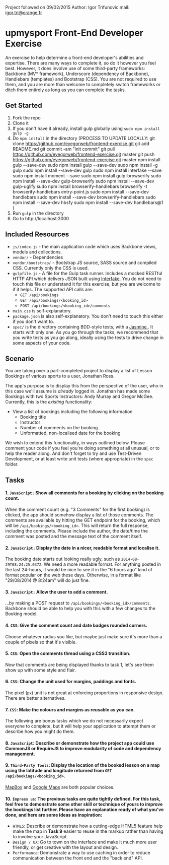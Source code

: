 Project followed on 09/02/2015
Author: Igor Trifunovic
mail: igor.tri@orange.fr

upmysport Front-End Developer Exercise
======================================

An exercise to help determine a front-end developer's abilities and expertise. There are many ways to complete it, so do it however you feel best. However, it does involve use of some third-party frameworks: Backbone (MV* framework), Underscore (dependency of Backbone), Handlebars (templates) and Bootstrap (CSS). You are not required to use them, and you are more than welcome to completely switch frameworks or ditch them entirely as long as you can complete the tasks.

## Get Started

1. Fork the repo
2. Clone it
3. If you don't have it already, install gulp globally using `sudo npm install gulp -g`
4. Do `npm install` in the directory (PROCESS TO UPDATE LOCALLY:
git clone https://github.com/eyegorweb/frontend-exercise.git
git add README.md
git commit -am "init commit"
git pull https://github.com/eyegorweb/frontend-exercise.git master
git push https://github.com/eyegorweb/frontend-exercise.git master
npm install gulp --save-dev
sudo npm install gulp --save-dev
sudo npm install -g gulp
sudo npm install --save-dev gulp
sudo npm install interfake --save
sudo npm install moment --save
sudo npm install gulp-browserify
sudo npm install --save-dev gulp-browserify
sudo npm install --save-dev gulp-uglify
sudo npm install browserify-handlebars
browserify -t browserify-handlebars entry-point.js
sudo npm install --save-dev handlebars
sudo npm install --save-dev browserify-handlebars
sudo npm install --save-dev hbsfy
sudo npm install --save-dev handlebars@1
)
5. Run `gulp` in the directory
6. Go to http://localhost:3000

## Included Resources

* `js/index.js` - the main application code which uses Backbone views, models and collections.
* `vendor/` - Dependencies
* `vendor/bootstrap/` - Bootstrap JS source, SASS source and compiled CSS. Currently only the CSS is used.
* `gulpfile.js` - A file for the Gulp task runner. Includes a mocked RESTful HTTP API which delivers JSON built using [Interfake](https://github.com/basicallydan/interfake). You do not need to touch this file or understand it for this exercise, but you are welcome to if it helps. The supported API calls are:
  * `GET /api/bookings`
  * `GET /api/bookings/<booking_id>`
  * `POST /api/bookings/<booking_id>/comments`
* `main.css` is self-explanatory.
* `package.json` is also self-explanatory. You don't need to touch this either if you don't want to.
* `spec/` is the directory containing BDD-style tests, with a [Jasmine  ](http://jasmine.github.io). It starts with only one. As you go through the tasks, we recommend that you write tests as you go along, ideally using the tests to drive change in some aspects of your code.

## Scenario

You are taking over a part-completed project to display a list of Lesson Bookings of various sports to a user, Jonathan Ross.

The app's purpose is to display this from the perspective of the user, who in this case we'll assume is *already* logged in. Jonathan has made some Bookings with two Sports Instructors: Andy Murray and Gregor McGee. Currently, this is the *existing* functionality:

* View a list of bookings including the following information
  * Booking title
  * Instructor
  * Number of comments on the booking
  * Unformatted, non-localised date for the booking

We wish to extend this functionality, in ways outlined below. Please comment your code if you feel you're doing something at all unusual, or to help the reader along. And don't forget to try and use Test-Driven Development, or at least write unit tests (where appropriate) in the `spec` folder.

## Tasks

#### 1. `JavaScript:` Show all comments for a booking by clicking on the booking count.

When the comment count (e.g. "3 Comments" for the first booking) is clicked, the app should somehow display a list of those comments. The comments are available by hitting the GET endpoint for the booking, which will be `/api/bookings/<booking_id>`. This will return the full response, including the comments. Please include the author, the date/time the comment was posted and the message text of the comment itself.

#### 2. `JavaScript:` Display the date in a nicer, readable format and localise it.

The booking date starts out looking really ugly, such as `2014-08-29T08:24:25.037Z`. We need a more readable format. For anything posted in the last 24-hours, it would be nice to see it in the "6 hours ago" kind of format popular on the web these days. Otherwise, in a format like "29/08/2014 @ 8:24am" will do just fine.

#### 3. `JavaScript:` Allow the user to add a comment.

...by making a POST request to `/api/bookings/<booking_id>/comments`. Backbone should be able to help you with this with a few changes to the Booking model.

#### 4. `CSS`: Give the comment count and date badges rounded corners.

Choose whatever radius you like, but maybe just make sure it's more than a couple of pixels so that it's visible.

#### 5. `CSS`: Open the comments thread using a CSS3 transition.

Now that comments are being displayed thanks to task 1, let's see them show up with some style and flair.

#### 6. `CSS`: Change the unit used for margins, paddings and fonts.

The pixel (`px`) unit is not great at enforcing proportions in responsive design. There are better alternatives.

#### 7. `CSS`: Make the colours and margins as reusable as you can.

The following are bonus tasks which we do not necessarily expect everyone to complete, but it will help your application to attempt them or describe how you might do them.

#### 8. `JavaScript`: Describe or demonstrate how the project app could use CommonJS or RequireJS to improve modularity of code and dependency management.

#### 9. `Third-Party Tools`: Display the location of the booked lesson on a map using the latitude and longitude returned from `GET /api/bookings/<booking_id>`.

[MapBox](http://mapbox.com) and [Google Maps](https://developers.google.com/maps/documentation/javascript/) are both popular choices.

#### 10. `Impress us`: The previous tasks are quite tightly defined.  For this task, feel free to demonstrate some other skill or technique of yours to improve the bookings list further.  Please have an explanation ready of what you've done, and here are some ideas as inspiration:

* `HTML5`: Describe or demonstrate how a cutting-edge HTML5 feature help make the map in **Task 9** easier to reuse in the markup rather than having to involve your JavaScript.
* `Design / UX`: Go to town on the interface and make it much more user friendly, or get creative with the layout and design.
* `Performance`: Demonstrate a way to use caching in order to reduce communication between the front end and the "back end" API.
